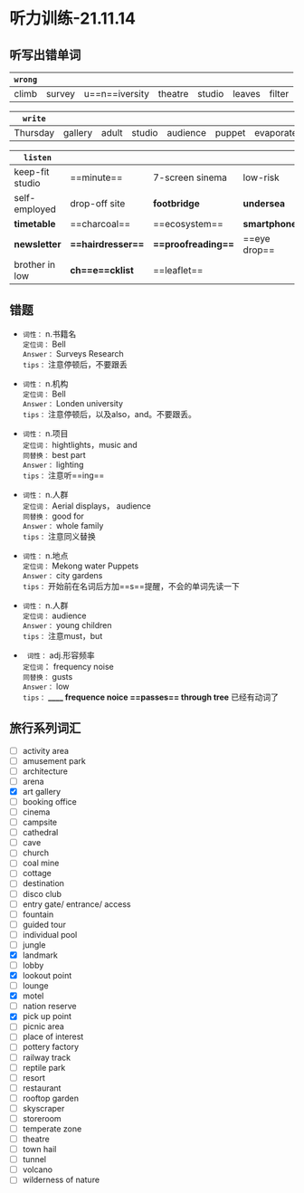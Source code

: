 # 听力训练-21.11.14

## 听写出错单词

| `wrong` |        |                |         |        |        |        |
| ------- | ------ | -------------- | ------- | ------ | ------ | ------ |
| climb   | survey | u==n==iversity | theatre | studio | leaves | filter | 

| `write`  |         |       |        |          |        |           |
| -------- | ------- | ----- | ------ | -------- | ------ | --------- |
| Thursday | gallery | adult | studio | audience | puppet | evaporate | 

| `listen`        |                     |                      |                |
| --------------- | ------------------- | -------------------- | -------------- |
| keep-fit studio | ==minute==          | 7-screen sinema      | low-risk       |
| self-employed   | drop-off site       | **footbridge**       | **undersea**   |
| **timetable**   | ==charcoal==        | ==ecosystem==        | **smartphone** |
| **newsletter**  | **==hairdresser==** | **==proofreading==** | ==eye drop==   |
| brother in low  | **ch==e==cklist**   | ==leaflet==          |                |
## 错题

-   `词性：`     n.书籍名</br>
	`定位词：` Bell</br>
	`Answer：` Surveys Research</br>
	`tips：`	   注意停顿后，不要跟丢</br>

-   `词性：`     n.机构</br>
	`定位词：` Bell</br>
	`Answer：` Londen university</br>
	`tips：`	   注意停顿后，以及also，and。不要跟丢。</br>

-  `词性：`     n.项目 </br>
	`定位词：` hightlights，music and </br>
	`同替换：`  best part </br>
	`Answer：` lighting </br>
	`tips：`	   注意听==ing== </br>
	
-   `词性：`     n.人群 </br>
	`定位词：` Aerial displays， audience </br>
	`同替换：` good for </br>
	`Answer：` whole family </br>
	`tips：`	   注意同义替换 </br>

-   `词性：`     n.地点 </br>
	`定位词：` Mekong water Puppets </br>
	`Answer：` city gardens </br>
	`tips：`	   开始前在名词后方加==s==提醒，不会的单词先读一下 </br>
	
-   `词性：`     n.人群 </br>
	`定位词：` audience </br>
	`Answer：` young children </br>
	`tips：`	   注意must，but </br>

-  ` 词性：`     adj.形容频率 </br>
	`定位词`： frequency noise </br>
	`同替换：` gusts </br>
	`Answer：` low </br>
	`tips：`	   **____ frequence noice ==passes== through tree** 已经有动词了  </br>

## 旅行系列词汇

- [ ] activity	area
- [ ] amusement park
- [ ] architecture
- [ ] arena
- [x] art gallery
- [ ] booking office
- [ ] cinema
- [ ] campsite
- [ ] cathedral
- [ ] cave
- [ ] church
- [ ] coal mine
- [ ] cottage
- [ ] destination
- [ ] disco club
- [ ] entry gate/ entrance/ access
- [ ] fountain
- [ ] guided tour
- [ ] individual pool
- [ ] jungle
- [x] landmark
- [ ] lobby
- [x] lookout point
- [ ] lounge
- [x] motel
- [ ] nation reserve
- [x] pick up point
- [ ] picnic area
- [ ] place of interest
- [ ] pottery factory
- [ ] railway track
- [ ] reptile park
- [ ] resort
- [ ] restaurant
- [ ] rooftop garden
- [ ] skyscraper
- [ ] storeroom
- [ ] temperate zone
- [ ] theatre
- [ ] town hail
- [ ] tunnel
- [ ] volcano
- [ ] wilderness of nature
